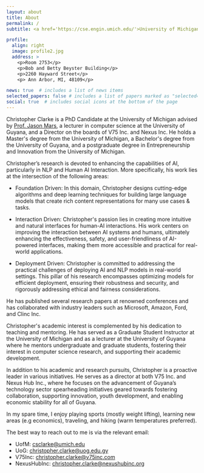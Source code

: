```yaml
---
layout: about
title: About
permalink: /
subtitle: <a href='https://cse.engin.umich.edu/'>University of Michigan</a> | <a href='https://fns.uog.edu.gy/'>University of Guyana</a> | <a href='https://v75inc.com/'>V75 Inc.</a> | <a href='https://www.nexushubinc.org/'>Nexus Hub Inc.</a>

profile:
  align: right
  image: profile2.jpg
  address: >
    <p>Room 2753</p>
    <p>Bob and Betty Beyster Building</p>
    <p>2260 Hayward Street</p>
    <p> Ann Arbor, MI, 48109</p>

news: true  # includes a list of news items
selected_papers: false # includes a list of papers marked as "selected={true}"
social: true  # includes social icons at the bottom of the page
---
```


Christopher Clarke is a PhD Candidate at the University of Michigan advised by [Prof. Jason Mars](https://www.jasonmars.org/), a lecturer in computer science at the University of Guyana, and a Director on the boards of V75 Inc. and Nexus Inc. He holds a Master's degree from the University of Michigan, a Bachelor's degree from the University of Guyana, and a postgraduate degree in Entrepreneurship and Innovation from the University of Michigan.

Christopher’s research is devoted to enhancing the capabilities of AI, particularly in NLP and Human AI Interaction. More specifically, his work lies at the intersection of the following areas:

- Foundation Driven: In this domain, Christopher designs cutting-edge algorithms and deep learning techniques for building large language models that create rich content representations for many use cases & tasks.

- Interaction Driven: Christopher's passion lies in creating more intuitive and natural interfaces for human-AI interactions. His work centers on improving the interaction between AI systems and humans, ultimately enhancing the effectiveness, safety, and user-friendliness of AI-powered interfaces, making them more accessible and practical for real-world applications.

- Deployment Driven: Christopher is committed to addressing the practical challenges of deploying AI and NLP models in real-world settings. This pillar of his research encompasses optimizing models for efficient deployment, ensuring their robustness and security, and rigorously addressing ethical and fairness considerations.

He has published several research papers at renowned conferences and has collaborated with industry leaders such as Microsoft, Amazon, Ford, and Clinc Inc.

Christopher's academic interest is complemented by his dedication to teaching and mentoring. He has served as a Graduate Student Instructor at the University of Michigan and as a lecturer at the University of Guyana where he mentors undergraduate and graduate students, fostering their interest in computer science research, and supporting their academic development.

In addition to his academic and research pursuits, Christopher is a proactive leader in various initiatives. He serves as a director at both V75 Inc. and Nexus Hub Inc., where he focuses on the advancement of Guyana’s technology sector spearheading initiatives geared towards fostering collaboration, supporting innovation, youth development, and enabling economic stability for all of Guyana.

In my spare time, I enjoy playing sports (mostly weight lifting), learning new areas (e.g economics), traveling, and hiking (warm temperatures preferred).

The best way to reach out to me is via the relevant email:
- UofM: [csclarke@umich.edu](mailto:csclarke@umich.edu)
- UoG: [christopher.clarke@uog.edu.gy](mailto:christopher.clarke@uog.edu.gy)
- V75Inc: [christopher.clarke@v75inc.com](mailto:christopher.clarke@v75inc.com)
- NexusHubInc: [christopher.clarke@nexushubinc.org](mailto:christopher.clarke@nexushubinc.org)